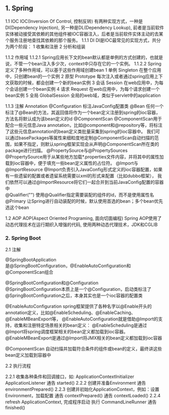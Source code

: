 ## 1. Spring

1.1 IOC
IOC(Inversion Of Control, 控制反转) 有两种实现方式，一种是DI(Dependency Injection), 另一种是DL(Dependency Lookup), 
前者是当前软件实体被动接受其依赖的其他组件被IOC容器注入，后者是当前软件实体主动的去某个服务注册地查找其依赖的那个服务。
1.1.1 DI
DI是IOC最常见的实现方式，共分为两个阶段：
    1 收集和注册
    2 分析和组装
    
1.1.2 作用域
1.1.2.1 Spring应用长下文的bean默认都是单例的方式创建的，也就是说，不管一个bean注入多少次，context中只存在它的一个实例。
1.1.2.2 Spring定义了多种作用域，可以基于这些作用域创建bean
    1 单例 Singleton  在整个应用中，只创建bean的一个实例
    2 原型 Prototype  每次注入或者通过spring应用上下文获取的时候，都会创建一个新的bean实例
    3 会话 Session    在web应用中，为每个会话创建一个bean实例
    4 请求 Request    在web应用中，为每个请求创建一个bean实例
    5 全局 GlobalSession  全局的web域，类似于servlet中的application
    
1.1.3 注解 Annotation
@Configuration  标注JavaConfig配置类
@Bean   任何一个标注了@Bean的方法，其返回值将作为一个bean定义注册到spring的ioc容器，方法名将默认成为该bean定义的id
@ComponentScan  @ComponentScan用于配合一些元信息Java annotation，比如@component和@repository等，将标注了这些元信息annotation的bean定义类批量采集到spring的ioc容器中。
                我们可以通过basePackages等属性来细粒度地定制@ComponentScan自动扫描的范围，如果不指定，则默认spring框架实现会从声明@ComponentScan所在类的package进行扫描。
@PropertySource与@PropertySources    @PropertySource用于从某些地方加载*.properties文件内容，并将其中的属性加载到ioc容器中，便于填充一些bean定义属性的占位符。 
@Import与@ImportResource     @Import负责引入JavaConfig形式定义的ioc容器配置，如果有一些遗留的配置或者遗留系统需要以xml的形式来配置（比如dubbo框架），
                            我们依然可以通过@ImportResource将它们一起合并到当前JavaConfig配置的容器中                  
@Qualifier("")  使用@Qualifier指定需要装配的组件的id，而不是使用属性名
@Primary        让Spring进行自动装配的时候，默认使用首选的bean；多个bean优先选这个bean

1.2 AOP
AOP(Aspect Oriented Programing, 面向切面编程)
Spring AOP使用了动态代理技术在运行期织入增强的代码, 使用两种动态代理技术，JDK和CGLIB

### 2. Spring Boot

2.1 注解

@SpringBootApplication  
是@SpringBootConfiguration，@EnableAutoConfiguration和@ComponentScan组合

@SpringBootConfiguration和@Configuration  
@SpringBootConfiguration本质上是一个@Configuration，启动类标注了@SpringBootConfiguration之后，本身其实也是一个ioc容器的配置类

@EnableAutoConfiguration
spring框架提供了各种名字以@Enable开头的annotation定义，比如@EnableScheduling、@EnableCaching、@EnableMBeanExport等，
@EnableAutoConfiguration就是借助@Import的支持，收集和注册特定场景相关的bean定义：
@EnableScheduling是通过@Import将spring调度框架相关的bean定义都加载到ioc容器。
@EnableMBeanExport是通过@Import将JMX相关的bean定义都加载到ioc容器

@ComponentScan
自动扫描并加载符合条件的组件或bean的定义，最终讲这些bean定义加载到容器中

2.2 执行流程

2.2.1 收集各种条件和回调接口，如: ApplicationContextInitializer ApplicationListener 
      通告 started()
2.2.2 创建并准备Environment
      通告 environmentPrepared()
2.2.3 创建并初始化ApplicationContext，例如：设置Environment，加载配置
      通告 contextPrepared()
      通告 contextLoaded()
2.2.4 refresh ApplicationContext, 完成程序启动
      执行 CommandLineRunner
      通告 finished()      

                                          






































